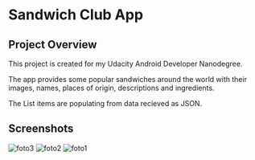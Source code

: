 # Sandwich Club App

## Project Overview
This project is created for my Udacity Android Developer Nanodegree.

The app provides some popular sandwiches around the world with their images, names, places of origin, descriptions and ingredients.

The List items are populating from data recieved as JSON.

## Screenshots
![foto3](https://user-images.githubusercontent.com/35550711/61665746-66f22680-ad08-11e9-937a-7f4b80dfb3e1.png)
![foto2](https://user-images.githubusercontent.com/35550711/61665627-0d89f780-ad08-11e9-8948-481b943f9212.png)
![foto1](https://user-images.githubusercontent.com/35550711/61666220-876eb080-ad09-11e9-9bb0-09c0889bd36a.png)
